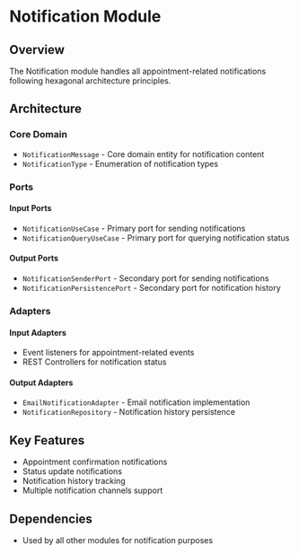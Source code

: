 # Notification Module

## Overview
The Notification module handles all appointment-related notifications following hexagonal architecture principles.

## Architecture

### Core Domain
- `NotificationMessage` - Core domain entity for notification content
- `NotificationType` - Enumeration of notification types

### Ports
#### Input Ports
- `NotificationUseCase` - Primary port for sending notifications
- `NotificationQueryUseCase` - Primary port for querying notification status

#### Output Ports
- `NotificationSenderPort` - Secondary port for sending notifications
- `NotificationPersistencePort` - Secondary port for notification history

### Adapters
#### Input Adapters
- Event listeners for appointment-related events
- REST Controllers for notification status

#### Output Adapters
- `EmailNotificationAdapter` - Email notification implementation
- `NotificationRepository` - Notification history persistence

## Key Features
- Appointment confirmation notifications
- Status update notifications
- Notification history tracking
- Multiple notification channels support

## Dependencies
- Used by all other modules for notification purposes